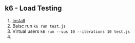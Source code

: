 ## k6 - Load Testing

1. [Install](https://grafana.com/docs/k6/latest/set-up/install-k6/)
2. Baisc run `k6 run test.js`
3. Virtual users `k6 run --vus 10 --iterations 10 test.js`
4. 